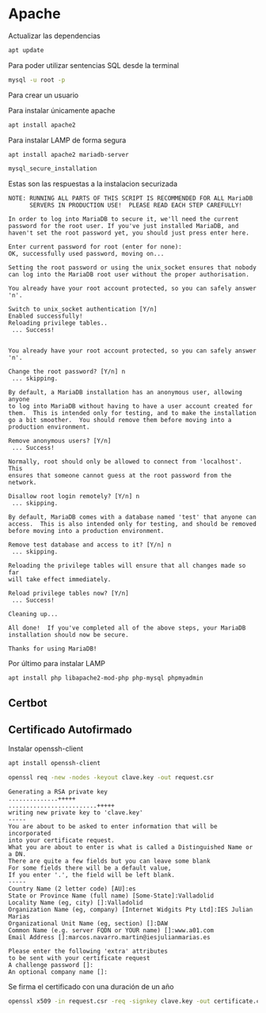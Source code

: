 # Apache

Actualizar las dependencias
```bash
apt update
```
Para poder utilizar sentencias SQL desde la terminal
```bash
mysql -u root -p
```
Para crear un usuario


Para instalar únicamente apache
```bash
apt install apache2
```
Para instalar LAMP de forma segura
```bash
apt install apache2 mariadb-server
```
```bash
mysql_secure_installation
```
Estas son las respuestas a la instalacion securizada
```
NOTE: RUNNING ALL PARTS OF THIS SCRIPT IS RECOMMENDED FOR ALL MariaDB
      SERVERS IN PRODUCTION USE!  PLEASE READ EACH STEP CAREFULLY!

In order to log into MariaDB to secure it, we'll need the current
password for the root user. If you've just installed MariaDB, and
haven't set the root password yet, you should just press enter here.

Enter current password for root (enter for none): 
OK, successfully used password, moving on...

Setting the root password or using the unix_socket ensures that nobody
can log into the MariaDB root user without the proper authorisation.

You already have your root account protected, so you can safely answer 'n'.

Switch to unix_socket authentication [Y/n] 
Enabled successfully!
Reloading privilege tables..
 ... Success!


You already have your root account protected, so you can safely answer 'n'.

Change the root password? [Y/n] n
 ... skipping.

By default, a MariaDB installation has an anonymous user, allowing anyone
to log into MariaDB without having to have a user account created for
them.  This is intended only for testing, and to make the installation
go a bit smoother.  You should remove them before moving into a
production environment.

Remove anonymous users? [Y/n] 
 ... Success!

Normally, root should only be allowed to connect from 'localhost'.  This
ensures that someone cannot guess at the root password from the network.

Disallow root login remotely? [Y/n] n
 ... skipping.

By default, MariaDB comes with a database named 'test' that anyone can
access.  This is also intended only for testing, and should be removed
before moving into a production environment.

Remove test database and access to it? [Y/n] n
 ... skipping.

Reloading the privilege tables will ensure that all changes made so far
will take effect immediately.

Reload privilege tables now? [Y/n] 
 ... Success!

Cleaning up...

All done!  If you've completed all of the above steps, your MariaDB
installation should now be secure.

Thanks for using MariaDB!
``` 
Por último para instalar LAMP
```bash
apt install php libapache2-mod-php php-mysql phpmyadmin
```

## Certbot

## Certificado Autofirmado
Instalar openssh-client
```bash
apt install openssh-client
```
```bash
openssl req -new -nodes -keyout clave.key -out request.csr
```
```
Generating a RSA private key
..............+++++
.........................+++++
writing new private key to 'clave.key'
-----
You are about to be asked to enter information that will be incorporated
into your certificate request.
What you are about to enter is what is called a Distinguished Name or a DN.
There are quite a few fields but you can leave some blank
For some fields there will be a default value,
If you enter '.', the field will be left blank.
-----
Country Name (2 letter code) [AU]:es
State or Province Name (full name) [Some-State]:Valladolid
Locality Name (eg, city) []:Valladolid
Organization Name (eg, company) [Internet Widgits Pty Ltd]:IES Julian Marias
Organizational Unit Name (eg, section) []:DAW
Common Name (e.g. server FQDN or YOUR name) []:www.a01.com
Email Address []:marcos.navarro.martin@iesjulianmarias.es

Please enter the following 'extra' attributes
to be sent with your certificate request
A challenge password []:
An optional company name []:
```

Se firma el certificado con una duración de un año
```bash
openssl x509 -in request.csr -req -signkey clave.key -out certificate.crt -days 365
```

<!--stackedit_data:
eyJoaXN0b3J5IjpbMTQ1NTM3MTU3MCw5MzA2NzcyNDQsNTc2MD
kyMzAxLDM0NTM1OTQ3NywtMTYzNTg5ODA2MCwtMTM4MjI3Nzk5
MSw4MzkwODQ4MjMsOTM2MDE5ODE4XX0=
-->